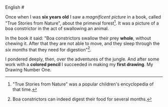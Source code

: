 English #

Once when I was **six years old** I saw a *magnificent picture* in a book, called "True Stories from Nature", about the primeval forest[^5]. It was a picture of a boa constrictor in the act of swallowing an animal.

In the book it said: "Boa constrictors swallow their prey **whole**, without chewing it. After that they are not able to move, and they sleep through the *six months* that they need for digestion"[^6].

I pondered deeply, then, over the adventures of the jungle. And after some work with a **colored pencil** I succeeded in making my **first drawing**. My Drawing Number One.

[^5]: "True Stories from Nature" was a popular children's encyclopedia of that time.
[^6]: Boa constrictors can indeed digest their food for several months.
